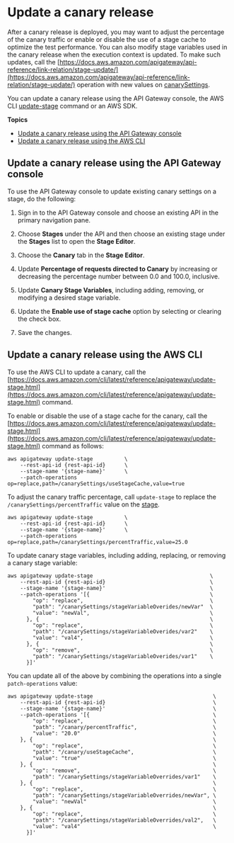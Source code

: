 # Update a canary release<a name="update-canary-deployment"></a>

 After a canary release is deployed, you may want to adjust the percentage of the canary traffic or enable or disable the use of a stage cache to optimize the test performance\. You can also modify stage variables used in the canary release when the execution context is updated\. To make such updates, call the [https://docs.aws.amazon.com/apigateway/api-reference/link-relation/stage-update/](https://docs.aws.amazon.com/apigateway/api-reference/link-relation/stage-update/) operation with new values on [canarySettings](https://docs.aws.amazon.com/apigateway/api-reference/resource/stage/#canarySettings)\. 

You can update a canary release using the API Gateway console, the AWS CLI [update\-stage](https://docs.aws.amazon.com/cli/latest/reference/apigateway/update-stage.html) command or an AWS SDK\.

**Topics**
+ [Update a canary release using the API Gateway console](#update-canary-deployment-using-console)
+ [Update a canary release using the AWS CLI](#update-canary-deployment-using-cli)

## Update a canary release using the API Gateway console<a name="update-canary-deployment-using-console"></a>

To use the API Gateway console to update existing canary settings on a stage, do the following:

1.  Sign in to the API Gateway console and choose an existing API in the primary navigation pane\.

1.  Choose **Stages** under the API and then choose an existing stage under the **Stages** list to open the **Stage Editor**\.

1.  Choose the **Canary** tab in the **Stage Editor**\.

1.  Update **Percentage of requests directed to Canary** by increasing or decreasing the percentage number between 0\.0 and 100\.0, inclusive\. 

1.  Update **Canary Stage Variables**, including adding, removing, or modifying a desired stage variable\.

1.  Update the **Enable use of stage cache** option by selecting or clearing the check box\. 

1.  Save the changes\.

## Update a canary release using the AWS CLI<a name="update-canary-deployment-using-cli"></a>

 To use the AWS CLI to update a canary, call the [https://docs.aws.amazon.com/cli/latest/reference/apigateway/update-stage.html](https://docs.aws.amazon.com/cli/latest/reference/apigateway/update-stage.html) command\.

To enable or disable the use of a stage cache for the canary, call the [https://docs.aws.amazon.com/cli/latest/reference/apigateway/update-stage.html](https://docs.aws.amazon.com/cli/latest/reference/apigateway/update-stage.html) command as follows: 

```
aws apigateway update-stage          \
    --rest-api-id {rest-api-id}      \
    --stage-name '{stage-name}'      \
    --patch-operations op=replace,path=/canarySettings/useStageCache,value=true
```

To adjust the canary traffic percentage, call `update-stage` to replace the `/canarySettings/percentTraffic` value on the [stage](https://docs.aws.amazon.com/apigateway/api-reference/resource/stage/)\.

```
aws apigateway update-stage          \
    --rest-api-id {rest-api-id}      \
    --stage-name '{stage-name}'      \
    --patch-operations op=replace,path=/canarySettings/percentTraffic,value=25.0
```

To update canary stage variables, including adding, replacing, or removing a canary stage variable:

```
aws apigateway update-stage                                     \
    --rest-api-id {rest-api-id}                                 \
    --stage-name '{stage-name}'                                 \
    --patch-operations '[{                                      \
        "op": "replace",                                        \
        "path": "/canarySettings/stageVariableOverides/newVar"  \
        "value": "newVal",                                      \
      }, {                                                      \
        "op": "replace",                                        \
        "path": "/canarySettings/stageVariableOverides/var2"    \
        "value": "val4",                                        \
      }, {                                                      \
        "op": "remove",                                         \
        "path": "/canarySettings/stageVariableOverides/var1"    \
      }]'
```

You can update all of the above by combining the operations into a single `patch-operations` value:

```
aws apigateway update-stage                                      \
    --rest-api-id {rest-api-id}                                  \
    --stage-name '{stage-name}'                                  \
    --patch-operations '[{                                       \
        "op": "replace",                                         \
        "path": "/canary/percentTraffic",                        \
        "value": "20.0"                                          \
    }, {                                                         \
        "op": "replace",                                         \
        "path": "/canary/useStageCache",                         \
        "value": "true"                                          \
    }, {                                                         \
        "op": "remove",                                          \
        "path": "/canarySettings/stageVariableOverrides/var1"    \
    }, {                                                         \
        "op": "replace",                                         \
        "path": "/canarySettings/stageVariableOverrides/newVar", \
        "value": "newVal"                                        \
    }, {                                                         \
        "op": "replace",                                         \
        "path": "/canarySettings/stageVariableOverrides/val2",   \
        "value": "val4"                                          \
      }]'
```

